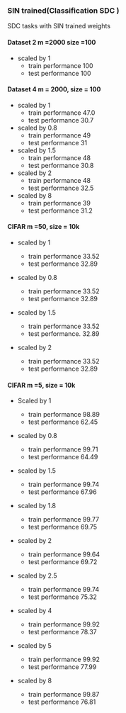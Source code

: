 ### SIN trained(Classification SDC )

SDC tasks with SIN trained weights
#### Dataset 2 m =2000 size =100
- scaled by 1
   - train performance 100
   - test performance 100

#### Dataset 4 m = 2000, size = 100 
- scaled by 1
   - train performance 47.0
   - test performance 30.7
- scaled by 0.8
    - train performance 49
    - test performance 31
- scaled by 1.5
    - train performance 48
    - test performance   30.8
- scaled by 2
    - train performance 48
    - test performance 32.5
- scaled by 8
    - train performance 39
    - test performance 31.2

#### CIFAR m =50, size = 10k 
- scaled by 1
   - train performance 33.52
   - test performance 32.89

- scaled by 0.8
  - train performance 33.52 
  - test performance  32.89

- scaled by  1.5
  - train performance 33.52
  - test performance. 32.89

- scaled by 2
  - train performance 33.52
  - test performance 32.89





#### CIFAR m =5, size = 10k 
- Scaled by 1
   - train performance 98.89
   - test performance 62.45

- scaled by 0.8
   - train performance 99.71
   - test performance 64.49

- scaled by 1.5
   - train performance 99.74
   - test performance 67.96

 - scaled by 1.8
   - train performance 99.77
   - test performance 69.75

 - scaled by 2
   - train performance 99.64
   - test performance 69.72

- scaled by 2.5
   - train performance 99.74
   - test performance 75.32
 
- scaled by 4
   - train performance 99.92
   - test performance 78.37

- scaled by 5
   - train performance 99.92
   - test performance 77.99
 
  
- scaled by 8
   - train performance 99.87
   - test performance 76.81
  



